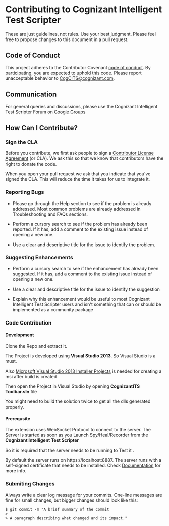 # Contributing to Cognizant Intelligent Test Scripter

These are just guidelines, not rules. Use your best judgment. Please feel free to propose changes to this document in a pull request.

## Code of Conduct

This project adheres to the Contributor Covenant [code of conduct](CODE_OF_CONDUCT.md). By participating, you are expected to uphold this code. Please report unacceptable behavior to [CogCITS@cognizant.com](mailto:CogCITS@cognizant.com).

## Communication

For general queries and discussions, please use the Cognizant Intelligent Test Scripter Forum on [Google Groups](https://groups.google.com/forum/#!forum/cognizant-intelligent-test-scripter)

## How Can I Contribute?

### Sign the CLA

Before you contribute, we first ask people to sign a [Contributor License Agreement](https://www.clahub.com/agreements/CognizantQAHub/Cognizant-Intelligent-Test-Scripter) (or CLA). We ask this so that we know that contributors have the right to donate the code.

When you open your pull request we ask that you indicate that you've signed the CLA. This will reduce the time it takes for us to integrate it.

### Reporting Bugs

* Please go through the Help section to see if the problem is already addressed. Most common problems are already addressed in Troubleshooting and FAQs sections.

* Perform a cursory search to see if the problem has already been reported. If it has, add a comment to the existing issue instead of opening a new one.

* Use a clear and descriptive title for the issue to identify the problem.

### Suggesting Enhancements

* Perform a cursory search to see if the enhancement has already been suggested. If it has, add a comment to the existing issue instead of opening a new one.

* Use a clear and descriptive title for the issue to identify the suggestion

* Explain why this enhancement would be useful to most Cognizant Intelligent Test Scripter users and isn't something that can or should be implemented as a community package

### Code Contribution

#### Development

Clone the Repo and extract it.

The Project is developed using **Visual Studio 2013**. So Visual Studio is a must.

Also [Microsoft Visual Studio 2013 Installer Projects](https://marketplace.visualstudio.com/items?itemName=UnniRavindranathan-MSFT.MicrosoftVisualStudio2013InstallerProjects) is needed for creating a msi after build is created

Then open the Project in Visual Studio by opening **CognizantITS Toolbar.sln** file

You might need to build the solution twice to get all the dlls generated properly.

#### Prerequsite

The extension uses WebSocket Protocol to connect to the server. The Server is started as soon as you Launch Spy/Heal/Recorder from the **Cognizant Intelligent Test Scripter**

So it is required that the server needs to be running to Test it .

By default the server runs on https://localhost:8887. The server runs with a self-signed certificate that needs to be installed. Check [Documentation]() for more info.

### Submiting Changes

Always write a clear log message for your commits. One-line messages are fine for small changes, but bigger changes should look like this:

```
$ git commit -m "A brief summary of the commit
> 
> A paragraph describing what changed and its impact."
```
